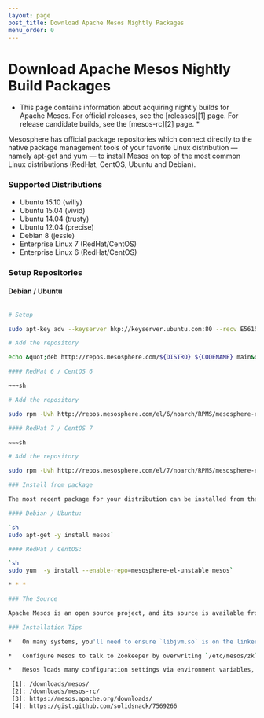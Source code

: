 ```yaml
---
layout: page
post_title: Download Apache Mesos Nightly Packages
menu_order: 0
---
```



<div class="page-header">
  <h1>
    Download Apache Mesos Nightly Build Packages
  </h1>
</div>

* This page contains information about acquiring nightly builds for Apache Mesos. For official releases, see the [releases][1] page. For release candidate builds, see the [mesos-rc][2] page. *

Mesosphere has official package repositories which connect directly to the native package management tools of your favorite Linux distribution — namely apt-get and yum — to install Mesos on top of the most common Linux distributions (RedHat, CentOS, Ubuntu and Debian).

### Supported Distributions

*   Ubuntu 15.10 (willy)
*   Ubuntu 15.04 (vivid)
*   Ubuntu 14.04 (trusty)
*   Ubuntu 12.04 (precise)
*   Debian 8 (jessie)
*   Enterprise Linux 7 (RedHat/CentOS)
*   Enterprise Linux 6 (RedHat/CentOS)

### Setup Repositories

#### Debian / Ubuntu

~~~sh

# Setup

sudo apt-key adv --keyserver hkp://keyserver.ubuntu.com:80 --recv E56151BF DISTRO=$(lsb_release -is | tr &#039;[:upper:]&#039; &#039;[:lower:]&#039;) CODENAME=$(lsb_release -cs)-unstable

# Add the repository

echo &quot;deb http://repos.mesosphere.com/${DISTRO} ${CODENAME} main&quot; | sudo tee /etc/apt/sources.list.d/mesosphere.list sudo apt-get -y update ~~~

#### RedHat 6 / CentOS 6

~~~sh

# Add the repository

sudo rpm -Uvh http://repos.mesosphere.com/el/6/noarch/RPMS/mesosphere-el-repo-6-3.noarch.rpm ~~~

#### RedHat 7 / CentOS 7

~~~sh

# Add the repository

sudo rpm -Uvh http://repos.mesosphere.com/el/7/noarch/RPMS/mesosphere-el-repo-7-3.noarch.rpm ~~~

### Install from package

The most recent package for your distribution can be installed from the Mesosphere repositories using the following commands:

#### Debian / Ubuntu:

`sh
sudo apt-get -y install mesos`

#### RedHat / CentOS:

`sh
sudo yum  -y install --enable-repo=mesosphere-el-unstable mesos`

* * *

### The Source

Apache Mesos is an open source project, and its source is available from the [Mesos Downloads ➦][3] page.

### Installation Tips

*   On many systems, you'll need to ensure `libjvm.so` is on the linker path so that Mesos can find it when it starts. If you have only one JVM installed in the default location, one can approach the problem with a [small shell script][4]. If you have a better idea about how to do this, please contact `support@mesosphere.io` and we'll try to implement it.

*   Configure Mesos to talk to Zookeeper by overwriting `/etc/mesos/zk`.

*   Mesos loads many configuration settings via environment variables, which can be set in `/etc/defaults/mesos`, `/etc/defaults/mesos-master` and `/etc/defaults/mesos-slave`.

 [1]: /downloads/mesos/
 [2]: /downloads/mesos-rc/
 [3]: https://mesos.apache.org/downloads/
 [4]: https://gist.github.com/solidsnack/7569266